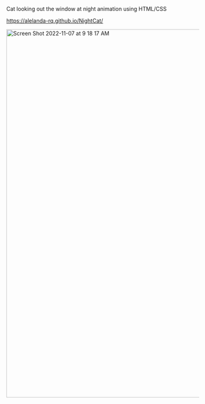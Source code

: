 Cat looking out the window at night animation using HTML/CSS

https://alelanda-rq.github.io/NightCat/

<img width="961" alt="Screen Shot 2022-11-07 at 9 18 17 AM" src="https://user-images.githubusercontent.com/98127121/200346487-a8dfb5e0-60d1-49fe-a256-541af7b577ea.png">
